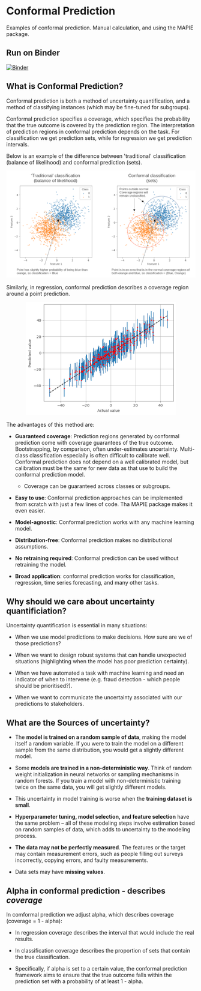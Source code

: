 # Conformal Prediction

Examples of conformal prediction. Manual calculation, and using the MAPIE package.

## Run on Binder

[![Binder](https://mybinder.org/badge_logo.svg)](https://mybinder.org/v2/gh/MichaelAllen1966/conformal_prediction/main)

## What is Conformal Prediction?

Conformal prediction is both a method of uncertainty quantification, and a method of classifying instances (which may be fine-tuned for subgroups).

Conformal prediction specifies a coverage, which specifies the probability that the true outcome is covered by the prediction region. The interpretation of prediction regions in conformal prediction depends on the task. For classification we get prediction sets, while for regression we get prediction intervals.

Below is an example of the difference between 'traditional' classification (balance of likelihood) and conformal prediction (sets).

<p align="center">
  <img src="./images/conformal_sets.png" width="600">
</p>


Similarly, in regression, conformal prediction describes a coverage region around a point prediction. 

<p align="center">
  <img src="./images/regression.png" width="400">
</p>

The advantages of this method are:

- **Guaranteed coverage**: Prediction regions generated by conformal prediction come with coverage guarantees of the true outcome. Bootstrapping, by comparison, often under-estimates uncertainty. Multi-class classification especially is often difficult to calibrate well. Conformal prediction does not depend on a well calibrated model, but calibration must be the same for new data as that use to build the conformal prediction model.
    - Coverage can be guaranteed across classes or subgroups.

- **Easy to use**: Conformal prediction approaches can be implemented from scratch with just a few lines of code. Tha MAPIE package makes it even easier.

- **Model-agnostic**: Conformal prediction works with any machine learning model.

- **Distribution-free**: Conformal prediction makes no distributional assumptions.

- **No retraining required**: Conformal prediction can be used without retraining the model.

- **Broad application**: conformal prediction works for classification, regression, time series forecasting, and many other tasks.

## Why should we care about uncertainty quantificiation?

Uncertainty quantification is essential in many situations:

- When we use model predictions to make decisions. How sure are we of those predictions?

- When we want to design robust systems that can handle unexpected situations (highlighting when the model has poor prediction certainty).

- When we have automated a task with machine learning and need an indicator of when to intervene (e.g. fraud detection - which people should be prioritised?).

- When we want to communicate the uncertainty associated with our predictions to stakeholders.

## What are the Sources of uncertainty?

- The **model is trained on a random sample of data**, making the model itself a random variable. If you were to train the model on a different sample from the same distribution, you would get a slightly different model.

- Some **models are trained in a non-deterministic way**. Think of random weight initialization in neural networks or sampling mechanisms in random forests. If you train a model with non-deterministic training twice on the same data, you will get slightly different models.

- This uncertainty in model training is worse when the **training dataset is small**.

- **Hyperparameter tuning, model selection, and feature selection** have the same problem – all of these modeling steps involve estimation based on random samples of data, which adds to uncertainty to the modeling process.

- **The data may not be perfectly measured**. The features or the target may contain measurement errors, such as people filling out surveys incorrectly, copying errors, and faulty measurements.

- Data sets may have **missing values**.

## Alpha in conformal prediction - describes *coverage*

In comformal prediction we adjust alpha, which describes coverage (coverage = 1 - alpha):

- In regression coverage describes the interval that would include the real results.

- In classification coverage describes the proportion of sets that contain the true classification.

 - Specifically, if alpha is set to a certain value, the conformal prediction framework aims to ensure that the true outcome falls within the prediction set with a probability of at least 1 - alpha.
